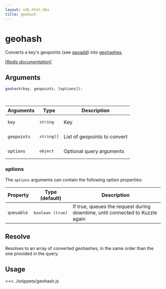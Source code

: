 ```yaml
---
layout: sdk.html.hbs
title: geohash
---
```


# geohash

Converts a key's geopoints (see [geoadd](/sdk/js/6/ms/geoadd/)) into [geohashes](https://en.wikipedia.org/wiki/Geohash).

[[_Redis documentation_]](https://redis.io/commands/geohash)

## Arguments

```js
geohash(key, geopoints, [options]);
```

<br/>

| Arguments   | Type                | Description                  |
| ----------- | ------------------- | ---------------------------- |
| `key`       | <pre>string</pre>   | Key                          |
| `geopoints` | <pre>string[]</pre> | List of geopoints to convert |
| `options`   | <pre>object</pre>   | Optional query arguments     |

### options

The `options` arguments can contain the following option properties:

| Property   | Type (default)            | Description                                                                  |
| ---------- | ------------------------- | ---------------------------------------------------------------------------- |
| `queuable` | <pre>boolean (true)</pre> | If true, queues the request during downtime, until connected to Kuzzle again |

## Resolve

Resolves to an array of converted geohashes, in the same order than the one provided in the query.

## Usage

<<< ./snippets/geohash.js
